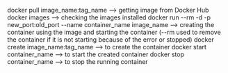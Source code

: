 docker pull image_name:tag_name 																	--> getting image from Docker Hub
docker images 																						--> checking the images installed
docker run --rm -d -p new_port:old_port --name container_name image_name 							--> creating the container using the image and starting the container (--rm used to remove the container if it is not starting because of the error or stopped)
docker create image_name:tag_name 																	--> to create the container
docker start container_name																			--> to start the created container
docker stop container_name 																			--> to stop the running container
